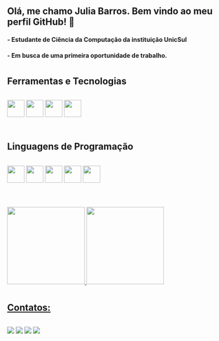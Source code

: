 ## Olá, me chamo Julia Barros. Bem vindo ao meu perfil GitHub! 👋

#### - Estudante de Ciência da Computação da instituição UnicSul
#### - Em busca de uma primeira oportunidade de trabalho.

#

## Ferramentas e Tecnologias

<div align="center" style="display: inline-block">

<img src="https://cdn.jsdelivr.net/gh/devicons/devicon/icons/git/git-original.svg" width="40" height="40"/>  <img 
src="https://cdn.jsdelivr.net/gh/devicons/devicon/icons/github/github-original.svg" class="devicon-github-original colored" width="40" height="40"/>  <img src="https://cdn.jsdelivr.net/gh/devicons/devicon/icons/intellij/intellij-plain.svg" width="40" height="40"/>  <img src="https://cdn.jsdelivr.net/gh/devicons/devicon/icons/vscode/vscode-original.svg" width="40" height="40"/>     
</div>

#

## Linguagens de Programação

<div align="center" style="display: inline-block">

<img src="https://cdn.jsdelivr.net/gh/devicons/devicon/icons/java/java-original.svg" width="40" height="40"/>  <img
src="https://cdn.jsdelivr.net/gh/devicons/devicon/icons/html5/html5-original.svg" width="40" height="40"/>  <img src="https://cdn.jsdelivr.net/gh/devicons/devicon/icons/css3/css3-original.svg" width="40" height="40"/>  <img src="https://cdn.jsdelivr.net/gh/devicons/devicon/icons/javascript/javascript-original.svg" width="40" height="40"/>  <img src="https://cdn.jsdelivr.net/gh/devicons/devicon/icons/python/python-original.svg" width="40" height="40"/>
</div>

#

<div align="center" style="display: inline-block">
          
<a href="https://github.com/julinhabarros">
<img height="180em" src="https://github-readme-stats.vercel.app/api/top-langs/?username=julinhabarros&layout=compact&langs_count=7&theme=dracula"/>
<img height="180em" src="https://github-readme-stats.vercel.app/api?username=julinhabarros&show_icons=true&theme=dracula&include_all_commits=true&count_private=true"/>
</div>
          
#       

## Contatos:

<div align="center" style="display: inline-block">
          
<a href="https://instagram.com/jubsjubs.barros" target="_blank"><img src="https://img.shields.io/badge/-Instagram-%23E4405F?style=for-the-badge&logo=instagram&logoColor=white" target="_blank"></a>
<a href = "mailto: barros.flaviojulia@gmail.com"><img src="https://img.shields.io/badge/Gmail-D14836?style=for-the-badge&logo=gmail&logoColor=white" target="_blank"></a>
<a href="https://www.linkedin.com/in/julia-barros-73293b247" target="_blank"><img src="https://img.shields.io/badge/-LinkedIn-%230077B5?style=for-the-badge&logo=linkedin&logoColor=white" target="_blank"></a>
<a href="https://api.whatsapp.com/send/?phone=5511965526572&text&type=phone_number&app_absent=0" target="_blank"><img src="https://img.shields.io/badge/WhatsApp-25D366?style=for-the-badge&logo=whatsapp&logoColor=white" target="_blank"></a>
</div>
